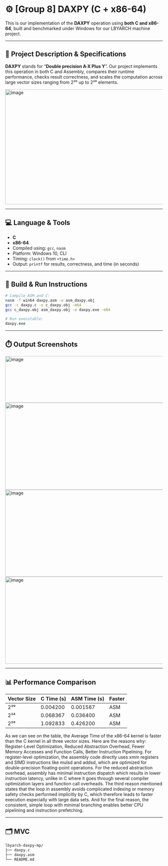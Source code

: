 # ⚙️ [Group 8] DAXPY (C + x86-64)

This is our implementation of the **DAXPY** operation using **both C and x86-64**, built and benchmarked under Windows for our LBYARCH machine project.

---

## 🔬 Project Description & Specifications 

**DAXPY** stands for “**Double precision A·X Plus Y**”. Our project implements this operation in both C and Assembly, compares their runtime performance, checks result correctness, and scales the computation across large vector sizes ranging from 2²⁰ up to 2²⁸ elements.

<img width="571" height="368" alt="image" src="https://github.com/user-attachments/assets/a0593413-b79a-45aa-a738-57072ec1a9c4" />


---

## 💻 Language & Tools

- **C** 
- **x86-64** 
- Compiled using: `gcc`, `nasm`
- Platform: Windows 10, CLI
- Timing: `clock()` from `<time.h>`
- Output: `printf` for results, correctness, and time (in seconds)

---

## 📐 Build & Run Instructions

```bash
# Compile ASM and C:
nasm -f win64 daxpy.asm -o asm_daxpy.obj
gcc -c daxpy.c -o c_daxpy.obj -m64
gcc c_daxpy.obj asm_daxpy.obj -o daxpy.exe -m64

# Run executable:
daxpy.exe
```

---

## ⏱️ Output Screenshots 

<img width="632" height="149" alt="image" src="https://github.com/user-attachments/assets/332146d0-7da6-43b4-88fb-bc4826e20ccc" />

<img width="632" height="278" alt="image" src="https://github.com/user-attachments/assets/ce0cd4e2-c0dc-4174-a4be-0138f5a49459" />

<img width="632" height="278" alt="image" src="https://github.com/user-attachments/assets/63b99f36-bd1d-4f61-aea4-1b70983f10be" />

<img width="632" height="278" alt="image" src="https://github.com/user-attachments/assets/eef31171-f0cb-4ef7-863a-5340f8e23b90" />

---
## 📊 Performance Comparison

| Vector Size | C Time (s) | ASM Time (s) | Faster |
| ----------- | ---------- | ------------ | ------ |
| 2²⁰         | 0.004200   | 0.001567     | ASM    |
| 2²⁴         | 0.068367   | 0.036400     | ASM    |
| 2²⁸         | 1.092833   | 0.426200     | ASM    |

As we can see on the table, the Average Time of the x86-64 kernel is faster than the C kernel in all three vector sizes. Here are the reasons why: Register-Level Optimization, Reduced Abstraction Overhead, Fewer Memory Accesses and Function Calls, Better Instruction Pipelining. For register-level optimization, the assembly code directly uses xmm registers and SIMD instructions like mulsd and addsd, which are optimized for double-precision floating-point operations. For the reduced abstraction overhead, assembly has minimal instruction dispatch which results in lower instruction latency, unlike in C where it goes through several compiler optimization layers and function call overheads. The third reason mentioned states that the loop in assembly avoids complicated indexing or memory safety checks performed implicitly by C, which therefore leads to faster execution especially with large data sets. And for the final reason, the consistent, simple loop with minimal branching enables better CPU pipelining and instruction prefetching.

---

## 🗂️ MVC

```bash
lbyarch-daxpy-mp/
├── daxpy.c              
├── daxpy.asm                      
└── README.md         
```
